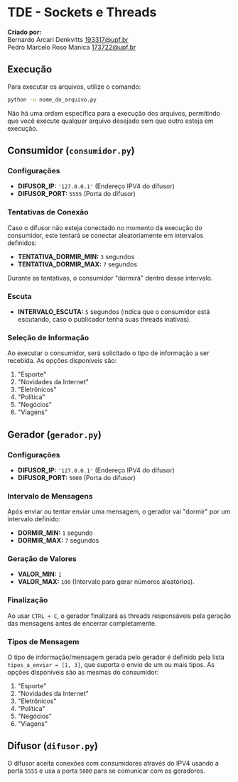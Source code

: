 # TDE - Sockets e Threads

**Criado por:**  
Bernardo Arcari Denkvitts <193317@upf.br>  
Pedro Marcelo Roso Manica <173722@upf.br>

## Execução

Para executar os arquivos, utilize o comando:

```bash
python -u nome_do_arquivo.py
```

Não há uma ordem específica para a execução dos arquivos, permitindo que você execute qualquer arquivo desejado sem que outro esteja em execução.

## Consumidor (`consumidor.py`)

### Configurações

- **DIFUSOR_IP:** `'127.0.0.1'` (Endereço IPV4 do difusor)
- **DIFUSOR_PORT:** `5555` (Porta do difusor)

### Tentativas de Conexão

Caso o difusor não esteja conectado no momento da execução do consumidor, este tentará se conectar aleatoriamente em intervalos definidos:

- **TENTATIVA_DORMIR_MIN:** `3` segundos
- **TENTATIVA_DORMIR_MAX:** `7` segundos

Durante as tentativas, o consumidor "dormirá" dentro desse intervalo.

### Escuta

- **INTERVALO_ESCUTA:** `5` segundos (indica que o consumidor está escutando, caso o publicador tenha suas threads inativas).

### Seleção de Informação

Ao executar o consumidor, será solicitado o tipo de informação a ser recebida. As opções disponíveis são:

1. "Esporte"
2. "Novidades da Internet"
3. "Eletrônicos"
4. "Política"
5. "Negócios"
6. "Viagens"

## Gerador (`gerador.py`)

### Configurações

- **DIFUSOR_IP:** `'127.0.0.1'` (Endereço IPV4 do difusor)
- **DIFUSOR_PORT:** `5000` (Porta do difusor)

### Intervalo de Mensagens

Após enviar ou tentar enviar uma mensagem, o gerador vai "dormir" por um intervalo definido:

- **DORMIR_MIN:** `1` segundo
- **DORMIR_MAX:** `7` segundos

### Geração de Valores

- **VALOR_MIN:** `1`
- **VALOR_MAX:** `100` (Intervalo para gerar números aleatórios).

### Finalização

Ao usar `CTRL + C`, o gerador finalizará as threads responsáveis pela geração das mensagens antes de encerrar completamente.

### Tipos de Mensagem

O tipo de informação/mensagem gerada pelo gerador é definido pela lista `tipos_a_enviar = [1, 3]`, que suporta o envio de um ou mais tipos. As opções disponíveis são as mesmas do consumidor:

1. "Esporte"
2. "Novidades da Internet"
3. "Eletrônicos"
4. "Política"
5. "Negócios"
6. "Viagens"

## Difusor (`difusor.py`)

O difusor aceita conexões com consumidores através do IPV4 usando a porta `5555` e usa a porta `5000` para se comunicar com os geradores.

